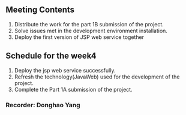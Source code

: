 ## Meeting Contents
1. Distribute the work for the part 1B submission of the project.
2. Solve issues met in the development environment installation.
3. Deploy the first version of JSP web service together

## Schedule for the week4
1. Deploy the jsp web service successfully.
2. Refresh the technology(JavaWeb) used for the development of the project.
3. Complete the Part 1A submission of the project.

### Recorder: Donghao Yang
